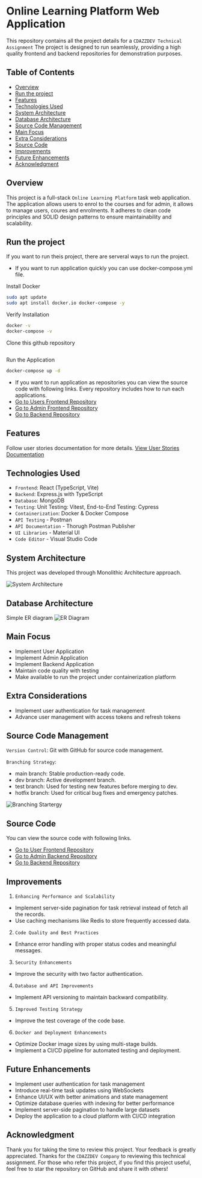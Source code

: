 # Online Learning Platform Web Application

This repository contains all the project details for a `CDAZZDEV Technical Assignment` The project is designed to run seamlessly, providing a high quality frontend and backend repositories for demonstration purposes.

## Table of Contents

- [Overview](#overview)
- [Run the project](#run-the-project)
- [Features](#features)
- [Technologies Used](#technologies-used)
- [System Architecture](#system-architecture)
- [Database Architecture](#database-architecture)
- [Source Code Management](#source-code-management)
- [Main Focus](#main-focus)
- [Extra Considerations](#extra-considerations)
- [Source Code](#source-code)
- [Improvements](#improvements)
- [Future Enhancements](#future-enhancements)
- [Acknowledgment](#acknowledgment)

## Overview

This project is a full-stack `Online Learning Platform` task web application. The application allows users to enrol to the courses and for admin, it allows to manage users, coures and enrolments. It adheres to clean code principles and SOLID design patterns to ensure maintainability and scalability.

## Run the project

If you want to run theis project, there are serveral ways to run the project.

- If you want to run application quickly you can use docker-compose.yml file.

Install Docker
```bash
sudo apt update
sudo apt install docker.io docker-compose -y
```

Verify Installation
```bash
docker -v
docker-compose -v
```

Clone this github repository
```bash

```

Run the Application
```bash
docker-compose up -d
```

- If you want to run application as repositories you can view the source code with following links. Every repository includes how to run each applications.
- [Go to Users Frontend Repository]()
- [Go to Admin Frontend Repository]()
- [Go to Backend Repository]()

## Features

Follow user stories documentation for more details. [View User Stories Documentation]()

## Technologies Used

- `Frontend`: React (TypeScript, Vite)
- `Backend`: Express.js with TypeScript
- `Database`: MongoDB
- `Testing`: Unit Testing: Vitest, End-to-End Testing: Cypress
- `Containerization`: Docker & Docker Compose
- `API Testing` - Postman
- `API Documentation` - Thorugh Postman Publisher
- `UI Libraries` - Material UI
- `Code Editor` - Visual Studio Code

## System Architecture

This project was developed through Monolithic Architecture approach.

![System Architecture]()

## Database Architecture

Simple ER diagram
![ER Diagram]()

## Main Focus

- Implement User Application
- Implement Admin Application
- Implement Backend Application
- Maintain code quality with testing
- Make available to run the project under containerization platform

## Extra Considerations

- Implement user authentication for task management
- Advance user management with access tokens and refresh tokens

## Source Code Management

`Version Control`: Git with GitHub for source code management.

`Branching Strategy`: 
- main branch: Stable production-ready code.
- dev branch: Active development branch.
- test branch: Used for testing new features before merging to dev.
- hotfix branch: Used for critical bug fixes and emergency patches.

![Branching Startergy](https://res.cloudinary.com/dv9ax00l4/image/upload/v1740518496/scm_gopznv.png)

## Source Code

You can view the source code with following links.
- [Go to User Frontend Repository]()
- [Go to Admin Backend Repository]()
- [Go to Backend Repository]()

## Improvements

1. `Enhancing Performance and Scalability`
 - Implement server-side pagination for task retrieval instead of fetch all the records.
 - Use caching mechanisms like Redis to store frequently accessed data.

2. `Code Quality and Best Practices`
 - Enhance error handling with proper status codes and meaningful messages.

3. `Security Enhancements`
 - Improve the security with two factor authentication.

4. `Database and API Improvements`
 - Implement API versioning to maintain backward compatibility.

5. `Improved Testing Strategy`
 - Improve the test coverage of the code base.

6. `Docker and Deployment Enhancements`
 - Optimize Docker image sizes by using multi-stage builds.
 - Implement a CI/CD pipeline for automated testing and deployment.

## Future Enhancements

- Implement user authentication for task management
- Introduce real-time task updates using WebSockets
- Enhance UI/UX with better animations and state management
- Optimize database queries with indexing for better performance
- Implement server-side pagination to handle large datasets
- Deploy the application to a cloud platform with CI/CD integration

## Acknowledgment

Thank you for taking the time to review this project. Your feedback is greatly appreciated. Thanks for the `CDAZZDEV Company` to reviewing this technical assignment. For those who refer this project, if you find this project useful, feel free to star the repository on GitHub and share it with others! 